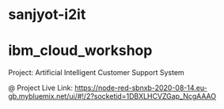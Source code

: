 # sanjyot-i2it
# ibm_cloud_workshop


Project: Artificial Intelligent Customer Support System

@ Project Live Link: https://node-red-sbnxb-2020-08-14.eu-gb.mybluemix.net/ui/#!/2?socketid=1DBXLHCVZGap_NcgAAAO
